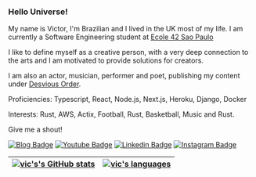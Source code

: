 ### Hello Universe!

My name is Victor, I'm Brazilian and I lived in the UK most of my life. I am currently a Software Engineering student at [Ecole 42 Sao Paulo](https://www.42sp.org.br/)

I like to define myself as a creative person, with a very deep connection to the arts and I am motivated to provide solutions for creators.

I am also an actor, musician, performer and poet, publishing my content under [Desvious Order](https://desvious-order.vercel.app/).

Proficiencies: Typescript, React, Node.js, Next.js, Heroku, Django, Docker

Interests: Rust, AWS, Actix, Football, Rust, Basketball, Music and Rust.

Give me a shout!

[![Blog Badge](https://img.shields.io/badge/Blog-vicbirth.com-black)](https://desvious-order.vercel.app/)
[![Youtube Badge](https://img.shields.io/badge/-Youtube-FF0000?style=flat-square&labelColor=FF0000&logo=youtube&logoColor=white&link=https://www.youtube.com/channel/UCXY1UV15VsWe29G87Pv8dMQ)](https://www.youtube.com/channel/UCXY1UV15VsWe29G87Pv8dMQ)
[![Linkedin Badge](https://img.shields.io/badge/-LinkedIn-blue?style=flat-square&logo=Linkedin&logoColor=white&link=https://www.linkedin.com/in/victor-nascimento-dev/)](https://www.linkedin.com/in/victor-nascimento-dev/)
[![Instagram Badge](https://img.shields.io/badge/-Instagram-pink?style=flat-square&logo=Instagram&logoColor=white&link=https://www.instagram.com/vic_birth/)](https://www.instagram.com/vic_birth/)

| [![vic's's GitHub stats](https://github-readme-stats.vercel.app/api?username=vix993&count_private=true&show_icons=true&hide=issues&hide_border=false&theme=dark)](https://github.com/vix993?tab=repositories) | [![vic's languages](https://github-readme-stats.vercel.app/api/top-langs/?username=vix993&layout=compact&hide_border=true&theme=dark)](https://github.com/vix993?tab=repositories) |
|:-:|:-:|

<!--
**vix993/vix993** is a ✨ _special_ ✨ repository because its `README.md` (this file) appears on your GitHub profile.

Here are some ideas to get you started:

- 🔭 I’m currently working on ...
- 🌱 I’m currently learning ...
- 👯 I’m looking to collaborate on ...
- 🤔 I’m looking for help with ...
- 💬 Ask me about ...
- 📫 How to reach me: ...
- 😄 Pronouns: ...
- ⚡ Fun fact: ...
-->
